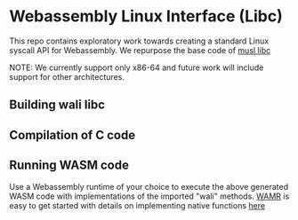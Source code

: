 # Webassembly Linux Interface (Libc)

This repo contains exploratory work towards creating a standard Linux syscall API for 
Webassembly. We repurpose the base code of [musl libc](https://github.com/bminor/musl)

NOTE: We currently support only x86-64 and future work will include 
support for other architectures.

## Building wali libc


## Compilation of C code


## Running WASM code

Use a Webassembly runtime of your choice to execute the above generated WASM code 
with implementations of the imported "wali" methods. [WAMR](https://github.com/bytecodealliance/wasm-micro-runtime)
is easy to get started with details on implementing native functions [here](https://github.com/bytecodealliance/wasm-micro-runtime/blob/main/doc/export_native_api.md)


